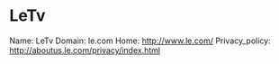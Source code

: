 
# LeTv

Name: LeTv
Domain: le.com
Home: http://www.le.com/
Privacy_policy: http://aboutus.le.com/privacy/index.html
